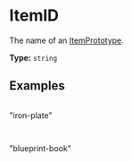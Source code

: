 # ItemID

The name of an [ItemPrototype](prototype:ItemPrototype).

**Type:** `string`

## Examples

```
```
"iron-plate"
```
```

```
```
"blueprint-book"
```
```

